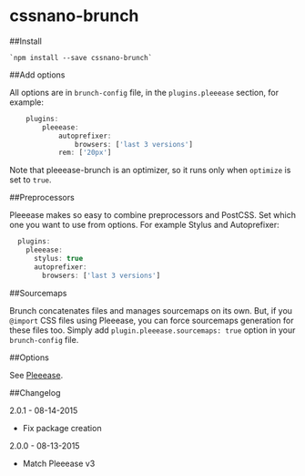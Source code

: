 cssnano-brunch
===============

##Install

	`npm install --save cssnano-brunch`

##Add options

All options are in `brunch-config` file, in the `plugins.pleeease` section, for example:

```javascript
	plugins:
		pleeease:
			autoprefixer:
				browsers: ['last 3 versions']
			rem: ['20px']
```

Note that pleeease-brunch is an optimizer, so it runs only when `optimize` is set to `true`.

##Preprocessors

Pleeease makes so easy to combine preprocessors and PostCSS. Set which one you want to use from options. For example Stylus and Autoprefixer:

```javascript
  plugins:
    pleeease:
      stylus: true
      autoprefixer:
        browsers: ['last 3 versions']
```

##Sourcemaps

Brunch concatenates files and manages sourcemaps on its own. But, if you `@import` CSS files using Pleeease, you can force sourcemaps generation for these files too. Simply add `plugin.pleeease.sourcemaps: true` option in your `brunch-config` file.

##Options

See [Pleeease](http://pleeease.io/docs/#features).

##Changelog

2.0.1 - 08-14-2015
- Fix package creation

2.0.0 - 08-13-2015
- Match Pleeease v3